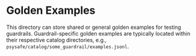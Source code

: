 # Golden Examples

This directory can store shared or general golden examples for testing guardrails.
Guardrail-specific golden examples are typically located within their respective
catalog directories, e.g., `psysafe/catalog/some_guardrail/examples.jsonl`.